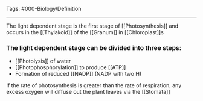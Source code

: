 Tags: #000-Biology/Definition 

---
The light dependent stage is the first stage of [[Photosynthesis]] and occurs in the [[Thylakoid]] of the [[Granum]] in [[Chloroplast]]s

### The light dependent stage can be divided into three steps:
- [[Photolysis]] of water
- [[Photophosphorylation]] to produce [[ATP]]
- Formation of reduced [[NADP]] (NADP with two H)

If the rate of photosynthesis is greater than the rate of respiration, any excess oxygen will diffuse out the plant leaves via the [[Stomata]]